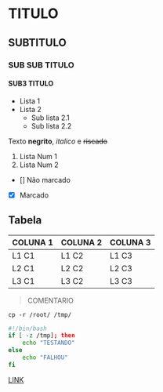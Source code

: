TITULO
======

SUBTITULO
---------

### SUB SUB TITULO

#### SUB3 TITULO

* Lista 1
* Lista 2
  - Sub lista 2.1
  - Sub lista 2.2

Texto **negrito**, _italico_ e ~~riscado~~

1. Lista Num 1
2. Lista Num 2

* [] Não marcado
* [x] Marcado

Tabela
------

COLUNA 1 | COLUNA 2 | COLUNA 3
---------|----------|---------
L1 C1    |L1 C2     |L1 C3
L2 C1    |L2 C2     |L2 C3
L3 C1    |L3 C2     |L3 C3

> COMENTARIO

`cp -r /root/ /tmp/`

```bash
#!/bin/bash
if [ -z /tmp]; then
	echo "TESTANDO"
else
	echo "FALHOU"
fi
```

[LINK](google.com.br)







